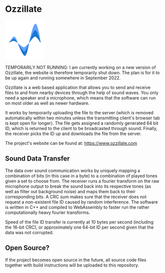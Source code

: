 # Ozzillate

<p align="left">
  <a href="https://www.ozzillate.com/">
    <img src="ozzillateLogo.png" width="128" alt="Ozzillate Logo">
  </a>
</p>

TEMPORARILY NOT RUNNING: I am currently working on a new version of Ozzillate, the website is therefore temporarily shut down. The plan is for it to be up again and running somewhere in September 2022.

Ozzillate is a web based application that allows you to send and receive files to and from nearby devices through the help of sound waves. You only need a speaker and a microphone, which means that the software can run on most older as well as newer hardware.

It works by temporarily uploading the file to the server (which is removed automatically within two minutes unless the transmitting client's browser tab is kept open for longer). The file gets assigned a randomly generated 64 bit ID, which is returned to the client to be broadcasted through sound. Finally, the receiver picks the ID up and downloads the file from the server.

The project's website can be found at: https://www.ozzillate.com

## Sound Data Transfer

The data over sound communication works by uniquely mapping a combination of bits (in this case in a byte) to a combination of played tones given a set to choose from. The receiver runs a fourier transform on the raw microphone output to break the sound back into its respective tones (as well as filter out background noise) and maps them back to their corresponding bits. A CRC sum makes sure that the receiver does not request a non-existent file ID caused by random interference. The software is written in C++ and compiled to WebAssembly to faster run the rather computationally heavy fourier transforms.

Speed of the file ID transfer is currently at 10 bytes per second (including the 16-bit CRC), or approximately one 64-bit ID per second given that the data was not corrupted.

## Open Source?

If the project becomes open source in the future, all source code files together with build instructions will be uploaded to this repository.
